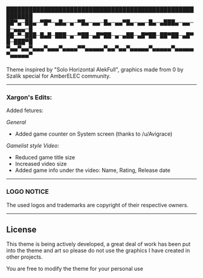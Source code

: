 
█████████████████████████████████████████████████████████
██▀▄─██▄─▀█▀─▄█▄─▄─▀█▄─▄▄─█▄─▄▄▀█▄─▄▄─█▄─▄███▄─▄▄─█─▄▄▄─█
██─▀─███─█▄█─███─▄─▀██─▄█▀██─▄─▄██─▄█▀██─██▀██─▄█▀█─███▀█
▀▄▄▀▄▄▀▄▄▄▀▄▄▄▀▄▄▄▄▀▀▄▄▄▄▄▀▄▄▀▄▄▀▄▄▄▄▄▀▄▄▄▄▄▀▄▄▄▄▄▀▄▄▄▄▄▀

### 
Theme inspired by "Solo Horizontal AlekFull", graphics made from 0 by Szalik special for AmberELEC community.

---

### Xargon's Edits:
Added fetures:

*General*
- Added game counter on System screen (thanks to /u/Avigrace)

*Gamelist style Video:*
- Reduced game title size
- Increased video size
- Added game info under the video: Name, Rating, Release date

---

### LOGO NOTICE
The used logos and trademarks are copyright of their respective owners.

--------------------------------------------------------------------
## License
This theme is being actively developed, a great deal of work has been put into the theme and art so please do not use the graphics I have created in other projects.

You are free to modify the theme for your personal use
